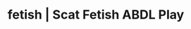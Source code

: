 ---
categories:
- Lingerie Art
- Vintage Boudoir
- Virtual Sex
- Mindful Kink
- Gothic Erotica
image: /assets/images/1747714156982.jpg
layout: post
schema:
  description: Premium adult content featuring ABDL Play, Scat Fetish. High-quality
    visuals with sensual themes.
  keywords:
  - Immersive Erotica
  - Mindful Kink
  - ABDL Play
  - Digital Dominance
  - Interactive NSFW
  - Scat Fetish
  name: 1747714156982 | ABDL Play Scat Fetish
  type: VisualArtwork
seo:
  description: Featured content with exclusive ABDL Play, Scat Fetish. HD images available.
  keywords: ABDL Play, Scat Fetish
  og_image: /assets/images/1747714156982.jpg
  schema_type: VisualArtwork
tags:
- '#fetish'
- ABDL Play
- Scat Fetish
title: fetish | Scat Fetish ABDL Play
---